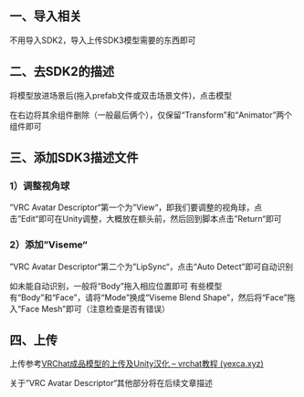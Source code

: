 ## 一、导入相关

不用导入SDK2，导入上传SDK3模型需要的东西即可

## 二、去SDK2的描述

将模型放进场景后(拖入prefab文件或双击场景文件)，点击模型

在右边将其余组件删除（一般最后俩个），仅保留“Transform”和“Animator”两个组件即可

## 三、添加SDK3描述文件

### 1）调整视角球

”VRC Avatar Descriptor“第一个为”View“，即我们要调整的视角球，点击”Edit“即可在Unity调整，大概放在额头前，然后回到脚本点击”Return“即可

### 2）添加”Viseme“

”VRC Avatar Descriptor“第二个为”LipSync“，点击“Auto Detect”即可自动识别

如未能自动识别，一般将“Body”拖入相应位置即可
有些模型有“Body”和“Face”，请将“Mode”换成“Viseme Blend Shape”，然后将“Face”拖入“Face Mesh”即可（注意检查是否有错误）

## 四、上传

上传参考[VRChat成品模型的上传及Unity汉化 – vrchat教程 (yexca.xyz)](https://vrchat.yexca.xyz/?p=19)

关于”VRC Avatar Descriptor“其他部分将在后续文章描述